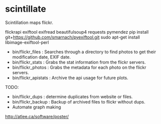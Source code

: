 scintillate
===========

Scintillation maps flickr.

flickrapi exiftool exifread beautifulsoup4 requests pymendez
pip install git+https://github.com/smarnach/pyexiftool.git
sudo apt-get install libimage-exiftool-perl


* bin/flickr_files    : Searches through a directory to find photos to get
                         their modification date, EXIF date.
* bin/flickr_stats    : Grabs the stat information from the flickr servers. 
* bin/flickr_photos   : Grabs the metadata for each photo on the flickr servers.
* bin/flickr_apistats : Archive the api usage for future plots.


TODO:
* bin/flickr_dups : determine duplicates from website or files.
* bin/flickr_backup : Backup of archived files to flickr without dups.
* Automate graph making

http://atlee.ca/software/poster/
